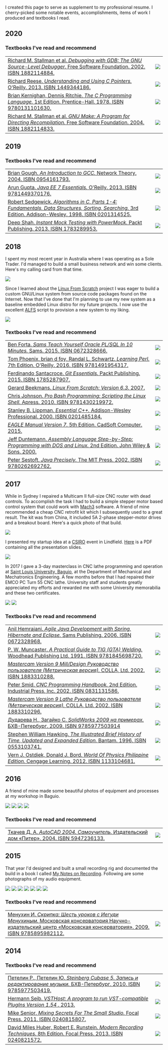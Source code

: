  <!DOCTYPE html>
<html>
<body>
<p>I created this page to serve as supplement to my professional resume. I cherry-picked some notable events, accomplishments,
items of work I produced and textbooks I read.</p>
<h2>2020</h2>
<h3>Textbooks I've read and recommend</h3>
<table>
	<tr>
		<td valign="top"><a href="https://shop.fsf.org/books-docs/debugging-gdb-gnu-source-level-debugger-v-731">Richard M. Stallman et al. <i>Debugging with GDB: The GNU Source-Level Debugger.</i> Free Software Foundation. 2002. ISBN 1882114884.</a></td>
		<td><img src="https://github.com/linuxsysprog/non-software-projects-and-accolades/blob/master/images/Books/2020/GNU_Debugger.jpg"></td>
	</tr>
	<tr>
		<td valign="top"><a href="http://shop.oreilly.com/product/0636920028000.do">Richard Reese. <i>Understanding and Using C Pointers.</i> O'Reilly. 2013. ISBN 1449344186.</a></td>
		<td><img src="https://github.com/linuxsysprog/non-software-projects-and-accolades/blob/master/images/Books/2020/C_Pointers.png"></td>
	</tr>
	<tr>
		<td valign="top"><a href="https://en.wikipedia.org/wiki/The_C_Programming_Language">Brian Kernighan, Dennis Ritchie. <i>The C Programming Language.</i> 1st Edition. Prentice-Hall. 1978. ISBN 9780131101630.</a></td>
		<td><img src="https://github.com/linuxsysprog/non-software-projects-and-accolades/blob/master/images/Books/2020/TCPL.png"></td>
	</tr>
	<tr>
		<td valign="top"><a href="https://www.gnu.org/software/make/manual/">Richard M. Stallman et al. <i>GNU Make: A Program for Directing Recompilation.</i> Free Software Foundation. 2004. ISBN 1882114833.</a></td>
		<td><img src="https://github.com/linuxsysprog/non-software-projects-and-accolades/blob/master/images/Books/2020/GNU_Make.png"></td>
	</tr>
</table>
<h2>2019</h2>
<h3>Textbooks I've read and recommend</h3>
<table>
	<tr>
		<td valign="top"><a href="https://www.goodreads.com/book/show/853267.An_Introduction_to_GCC">Brian Gough. <i>An Introduction to GCC.</i> Network Theory. 2004. ISBN 0954161793.</a></td>
		<td><img src="https://github.com/linuxsysprog/non-software-projects-and-accolades/blob/master/images/Books/2019/An_Introduction_to_GCC.jpg"></td>
	</tr>
	<tr>
		<td valign="top"><a href="http://shop.oreilly.com/product/0636920030614.do">Arun Gupta. <i>Java EE 7 Essentials.</i> O'Reilly. 2013. ISBN 9781449370176.</a></td>
		<td><img src="https://github.com/linuxsysprog/non-software-projects-and-accolades/blob/master/images/Books/2019/Java_EE_7_Essentials_resized.jpg"></td>
	</tr>
	<tr>
		<td valign="top"><a href="http://www.informit.com/store/algorithms-in-c-parts-1-4-fundamentals-data-structures-9780201314526">Robert Sedgewick. <i>Algorithms in C, Parts 1-4: Fundamentals, Data Structures, Sorting, Searching.</i> 3rd Edition. Addison-Wesley. 1998. ISBN 0201314525.</a></td>
		<td><img src="https://github.com/linuxsysprog/non-software-projects-and-accolades/blob/master/images/Books/2019/Algorithms_in_C__Parts_1-4_resized.jpg"></td>
	</tr>
	<tr>
		<td valign="top"><a href="https://www.oreilly.com/library/view/instant-mock-testing/9781783289950/">Deep Shah. <i>Instant Mock Testing with PowerMock.</i> Packt Publishing. 2013. ISBN 1783289953.</a></td>
		<td><img src="https://github.com/linuxsysprog/non-software-projects-and-accolades/blob/master/images/Books/2019/Instant_Mock_Testing_with_PowerMock_resized.jpg"></td>
	</tr>
</table>
<h2>2018</h2>
<p>I spent my most recent year in Australia where I was operating as a Sole Trader. I'd managed to build a small 
business network and win some clients. Here's my calling card from that time.</p>
<img src="https://github.com/linuxsysprog/non-software-projects-and-accolades/blob/master/images/calling_card.png">
<p>Since I learned about the <a href="http://www.linuxfromscratch.org/">Linux From Scratch</a> project I was eager to build a 
custom GNU/Linux system from source code packages found on the Internet. Now that I've done that I'm planning to use my new 
system as a baseline embedded Linux distro for my future projects. I now use the excellent 
<a href="http://www.linuxfromscratch.org/alfs/">ALFS</a> script to provision a new system to my liking.</p>
  <img src="https://github.com/linuxsysprog/non-software-projects-and-accolades/blob/master/images/LFS_get_counted.png">
<h3>Textbooks I've read and recommend</h3>
<table>
	<tr>
		<td valign="top"><a href="http://forta.com/books/0672328666/">Ben Forta. <i>Sams Teach Yourself Oracle PL/SQL In 10 Minutes.</i> Sams. 2015. ISBN 0672328666.</a></td>
		<td><img src="https://github.com/linuxsysprog/non-software-projects-and-accolades/blob/master/images/Books/2018/Teach_Yourself_Oracle_PL_SQL.jpg"></td>
	</tr>
	<tr>
		<td valign="top"><a href="https://www.oreilly.com/library/view/learning-perl-7th/9781491954317">Tom Phoenix, brian d foy, Randal L. Schwartz. <i>Learning Perl.</i> 7th Edition. O'Reilly. 2016. ISBN 9781491954317.</a></td>
		<td><img src="https://github.com/linuxsysprog/non-software-projects-and-accolades/blob/master/images/Books/2018/Learning Perl__7th_Edition.jpg"></td>
	</tr>
	<tr>
		<td valign="top"><a href="https://www.packtpub.com/application-development/git-essentials">Ferdinando Santacroce. <i>Git Essentials.</i> Packt Publishing. 2015. ISBN 1785287907.</a></td>
		<td><img src="https://github.com/linuxsysprog/non-software-projects-and-accolades/blob/master/images/Books/2018/Git_Essentials.jpg"></td>
	</tr>
	<tr>
		<td valign="top"><a href="http://www.linuxfromscratch.org/lfs/view/stable/">Gerard Beekmans. <i>Linux From Scratch: Version 6.3.</i> 2007.</a></td>
		<td><img src="https://github.com/linuxsysprog/non-software-projects-and-accolades/blob/master/images/Books/2018/Linux_From_Scratch__Version_6.resized.png"></td>
	</tr>
	<tr>
		<td valign="top"><a href="https://www.apress.com/us/book/9781430219972">Chris Johnson. <i>Pro Bash Programming: Scripting the Linux Shell.</i> Apress. 2010. ISBN 9781430219972.</a></td>
		<td><img src="https://github.com/linuxsysprog/non-software-projects-and-accolades/blob/master/images/Books/2018/Pro_Bash_Programming_Scripting_the_Linux_Shell.jpg"></td>
	</tr>
	<tr>
		<td valign="top"><a href="http://www.informit.com/store/essential-c-plus-plus-9780201485189">Stanley B. Lippman. <i>Essential C++.</i>  Addison-Wesley Professional. 2000. ISBN 0201485184.</a></td>
		<td><img src="https://github.com/linuxsysprog/non-software-projects-and-accolades/blob/master/images/Books/2018/Essential_CPP.jpg"></td>
	</tr>
	<tr>
		<td valign="top"><a href="http://eagle.autodesk.com/eagle/documentation"><i>EAGLE Manual Version 7.</i> 5th Edition. CadSoft Computer. 2015.</a></td>
		<td><img src="https://github.com/linuxsysprog/non-software-projects-and-accolades/blob/master/images/Books/2018/EAGLE_Manual_Version_7.resized.png"></td>
	</tr>
	<tr>
		<td valign="top"><a href="http://www.duntemann.com/assembly.html">Jeff Duntemann. <i>Assembly Language Step-by-Step: Programming with DOS and Linux.</i> 2nd Edition. John Wiley & Sons. 2000.</a></td>
		<td><img src="https://github.com/linuxsysprog/non-software-projects-and-accolades/blob/master/images/Books/2018/Assembly_Language_Step-by-Step.jpg"></td>
	</tr>
	<tr>
		<td valign="top"><a href="https://mitpress.mit.edu/books/java-precisely">Peter Sestoft. <i>Java Precisely.</i> The MIT Press. 2002. ISBN 9780262692762.</a></td>
		<td><img src="https://github.com/linuxsysprog/non-software-projects-and-accolades/blob/master/images/Books/2018/Java_Precisely.jpg"></td>
	</tr>
</table>
<h2>2017</h2>
<p>While in Sydney I repaired a Multicam II full-size CNC router with dead controls. To accomplish the task I had to build a 
simple stepper motor based control system that could work with 
<a href="http://www.machsupport.com/software/mach3/">Mach3</a> software. A friend of mine recommended a cheap CNC retrofit 
kit which I subsequently used to a great result. The kit was from China, it included 5A 2-phase stepper-motor drives and a 
breakout board. Here's a quick photo of that build.</p>
<img src="https://github.com/linuxsysprog/non-software-projects-and-accolades/blob/master/images/electrical_cabinet.jpg">
<p>I presented my startup idea at a <a href="https://www.csiro.au/">CSIRO</a> event in Lindfield.
 <a href="https://github.com/linuxsysprog/non-software-projects-and-accolades/blob/master/Presentation.pdf">Here</a>
  is a PDF containing all the presentation slides.</p>
<img src="https://github.com/linuxsysprog/non-software-projects-and-accolades/blob/master/Presentation.resized.png">
<p>In 2017 I gave a 3-day masterclass in CNC lathe programming and operation at <a href="http://www.slu.edu.ph/">
Saint Louis University, Baguio</a>, at the Department of Mechanical and Mechatronics Engineering. A few months before that I
 had repaired their EMCO PC Turn 55 CNC lathe. University staff and students greatly appreciated my efforts and rewarded me
  with some University memorabilia and these two certificates.</p>
  <img src="https://github.com/linuxsysprog/non-software-projects-and-accolades/blob/master/images/SLU_certificate_teaching.resized.png">
  <img src="https://github.com/linuxsysprog/non-software-projects-and-accolades/blob/master/images/SLU_certificate_repair.resized.png">
<h3>Textbooks I've read and recommend</h3>
<table>
	<tr>
		<td valign="top"><a href="https://www.amazon.com/Agile-Development-Spring-Hibernate-Eclipse/dp/0672328968">Anil Hemrajani. <i>Agile Java Development with Spring, Hibernate and Eclipse.</i> Sams Publishing. 2006. ISBN 0672328968.</a></td>
		<td><img src="https://github.com/linuxsysprog/non-software-projects-and-accolades/blob/master/images/Books/2017/Agile_Java_Development_with_Spring__Hibernate_and_Eclipse.jpg"></td>
	</tr>
	<tr>
		<td valign="top"><a href="https://www.elsevier.com/books/a-practical-guide-to-tig-gta-welding/muncaster/978-1-85573-020-5">P. W. Muncaster. <i>A Practical Guide to TIG (GTA) Welding.</i> Woodhead Publishing Ltd. 1991. ISBN 9781845698720.</a></td>
		<td><img src="https://github.com/linuxsysprog/non-software-projects-and-accolades/blob/master/images/Books/2017/A_Practical_Guide_to_TIG__GTA__Welding.jpg"></td>
	</tr>
	<tr>
		<td valign="top"><a href="https://www.mastercam.com/en-us/Solutions/Milling-Solutions/2D-3D-Mill"><i>Mastercam Version 9 Mill/Design Руководство пользователя (Метрическая версия).</i> COLLA, Ltd. 2002. ISBN 1883310288.</a></td>
		<td><img src="https://github.com/linuxsysprog/non-software-projects-and-accolades/blob/master/images/Books/2017/Mastercam_Version_9_Mill_Design.resized.png"></td>
	</tr>
	<tr>
		<td valign="top"><a href="http://new.industrialpress.com/cnc-programming-handbook.html">Peter Smid. <i>CNC Programming Handbook.</i> 2nd Edition. Industrial Press, Inc. 2002. ISBN 0831131586.</a></td>
		<td><img src="https://github.com/linuxsysprog/non-software-projects-and-accolades/blob/master/images/Books/2017/CNC_Programming_Handbook.jpg"></td>
	</tr>
	<tr>
		<td valign="top"><a href="https://www.mastercam.com/en-us/Solutions/Turning-Solutions/Lathe"><i>Mastercam Version 9 Lathe Руководство пользователя (Метрическая версия).</i> COLLA, Ltd. 2002. ISBN 1883310296.</a></td>
		<td><img src="https://github.com/linuxsysprog/non-software-projects-and-accolades/blob/master/images/Books/2017/Mastercam_Version_9_Lathe.resized.png"></td>
	</tr>
	<tr>
		<td valign="top"><a href="http://www.bhv.ru/books/book.php?id=185652">Дударева Н., Загайко С. <i>SolidWorks 2009 на примерах.</i> БХВ-Петербург. 2009. ISBN 9785977503914</a></td>
		<td><img src="https://github.com/linuxsysprog/non-software-projects-and-accolades/blob/master/images/Books/2017/SolidWorks_2009.png"></td>
	</tr>
	<tr>
		<td valign="top"><a href="https://www.amazon.com/Illustrated-Brief-History-Updated-Expanded/dp/0553103741">Stephen William Hawking. <i>The Illustrated Brief History of Time, Updated and Expanded Edition.</i> Bantam. 1996. ISBN 0553103741.</a></td>
		<td><img src="https://github.com/linuxsysprog/non-software-projects-and-accolades/blob/master/images/Books/2017/The_Illustrated_Brief_History_of_Time__Updated_and_Expanded_Edition.jpg"></td>
	</tr>
	<tr>
		<td valign="top"><a href="https://www.cengage.com/c/inquiry-into-physics-8e-ostdiek">Vern J. Ostdiek, Donald J. Bord. <i>World Of Physics Philippine Edition.</i> Cengage Learning. 2012. ISBN 1133104681.</a></td>
		<td><img src="https://github.com/linuxsysprog/non-software-projects-and-accolades/blob/master/images/Books/2017/World_Of_Physics_Philippine_Edition.jpg"></td>
	</tr>
</table>
<h2>2016</h2>
<p>A friend of mine made some beautiful photos of equipment and processes at my workshop in Baguio.</p>
<img src="https://github.com/linuxsysprog/non-software-projects-and-accolades/blob/master/images/Presentation/IMG_3542.resized.png">
<img src="https://github.com/linuxsysprog/non-software-projects-and-accolades/blob/master/images/Presentation/IMG_3584.resized.png">
<img src="https://github.com/linuxsysprog/non-software-projects-and-accolades/blob/master/images/Presentation/IMG_4244.resized.png">
<img src="https://github.com/linuxsysprog/non-software-projects-and-accolades/blob/master/images/Presentation/IMG_4309.resized.png">
<h3>Textbooks I've read and recommend</h3>
<table>
	<tr>
		<td valign="top"><a href="https://www.piter.com/collection/all/product/autocad-2004-samouchitel">Ткачев Д. А. <i>AutoCAD 2004. Самоучитель.</i> Издательский дом «Питер». 2004. ISBN 5947236133.</a></td>
		<td><img src="https://github.com/linuxsysprog/non-software-projects-and-accolades/blob/master/images/Books/2016/AutoCAD_2004.jpg"></td>
	</tr>
</table>
<h2>2015</h2>
<p>That year I'd designed and built a small recording rig and documented the build in a book I called
 <a href="https://github.com/linuxsysprog/non-software-projects-and-accolades/blob/master/My_Notes.13.pdf">My Notes on Recording</a>.
  Following are some photographs of my audio equipment.</p>
<img src="https://github.com/linuxsysprog/non-software-projects-and-accolades/blob/master/My_Notes.13.png">
<img src="https://github.com/linuxsysprog/non-software-projects-and-accolades/blob/master/images/My_Notes.13/IMG_4317.resized.png">
<img src="https://github.com/linuxsysprog/non-software-projects-and-accolades/blob/master/images/My_Notes.13/IMG_4344.resized.png">
<img src="https://github.com/linuxsysprog/non-software-projects-and-accolades/blob/master/images/My_Notes.13/IMG_3616.resized.png">
<img src="https://github.com/linuxsysprog/non-software-projects-and-accolades/blob/master/images/My_Notes.13/IMG_4434.resized.png">
<img src="https://github.com/linuxsysprog/non-software-projects-and-accolades/blob/master/images/My_Notes.13/Recording%20Studio.bmp">
<img src="https://github.com/linuxsysprog/non-software-projects-and-accolades/blob/master/images/My_Notes.13/Recording%20Studio2.bmp">
<h3>Textbooks I've read and recommend</h3>
<table>
	<tr>
		<td valign="top"><a href="http://www.mosconsv.ru/ru/publication.aspx?id=123042">Менухин И. <i>Скрипка: Шесть уроков с Иегуди Менухиным.</i> Московская консерватория Научно-издательский центр «Московская консерватория». 2009. ISBN 9785895982112.</a></td>
		<td><img src="https://github.com/linuxsysprog/non-software-projects-and-accolades/blob/master/images/Books/2015/Yehudi_Menuhin.jpg"></td>
	</tr>
</table>
<h2>2014</h2>
<h3>Textbooks I've read and recommend</h3>
<table>
	<tr>
		<td valign="top"><a href="http://www.bhv.ru/books/book.php?id=187454">Петелин Р., Петелин Ю. <i>Steinberg Cubase 5. Запись и редактирование музыки.</i> БХВ-Петербург. 2010. ISBN 9785977503419.</a></td>
		<td><img src="https://github.com/linuxsysprog/non-software-projects-and-accolades/blob/master/images/Books/2014/Steinberg_Cubase_5.png"></td>
	</tr>
	<tr>
		<td valign="top"><a href="http://www.hermannseib.com/english/vsthost.htm">Hermann Seib. <i>VSTHost: A program to run VST-compatible PlugIns Version 1.54
.</i> 2013.</a></td>
		<td><img src="https://github.com/linuxsysprog/non-software-projects-and-accolades/blob/master/images/Books/2014/VSTHost__A_program_to_run_VST-compatible_PlugIns_Version_1.54.resized.png"></td>
	</tr>
	<tr>
		<td valign="top"><a href="http://www.cambridge-mt.com/MixingSecrets.htm">Mike Senior. <i>Mixing Secrets For The Small Studio.</i> Focal Press. 2011. ISBN 0240815807.</a></td>
		<td><img src="https://github.com/linuxsysprog/non-software-projects-and-accolades/blob/master/images/Books/2014/Mixing_Secrets_For_The_Small_Studio.jpg"></td>
	</tr>
	<tr>
		<td valign="top"><a href="http://routledgetextbooks.com/textbooks/9781138954373/">David Miles Huber, Robert E. Runstein. <i>Modern Recording Techniques.</i> 8th Edition. Focal Press. 2013. ISBN 0240821572.</a></td>
		<td><img src="https://github.com/linuxsysprog/non-software-projects-and-accolades/blob/master/images/Books/2014/Modern_Recording_Techniques.jpg"></td>
	</tr>
</table>
</body>
</html>
